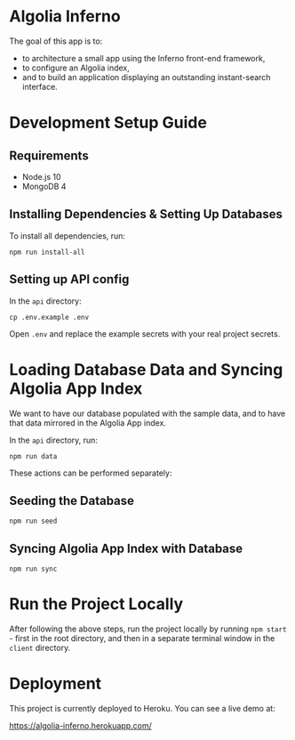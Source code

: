 # Algolia Inferno

The goal of this app is to:

- to architecture a small app using the Inferno front-end framework,
- to configure an Algolia index,
- and to build an application displaying an outstanding instant-search interface.

# Development Setup Guide

## Requirements

* Node.js 10
* MongoDB 4

## Installing Dependencies & Setting Up Databases

To install all dependencies, run:

```
npm run install-all
```

## Setting up API config

In the `api` directory:

```
cp .env.example .env
```

Open `.env` and replace the example secrets with your real project secrets.

# Loading Database Data and Syncing Algolia App Index

We want to have our database populated with the sample data, and to have that data mirrored in the Algolia App index.

In the `api` directory, run:

```
npm run data
```

These actions can be performed separately:

## Seeding the Database

```
npm run seed
```

## Syncing Algolia App Index with Database

```
npm run sync
```

# Run the Project Locally

After following the above steps, run the project locally by running `npm start` - first in the root directory, and then in a separate terminal window in the `client` directory.

# Deployment

This project is currently deployed to Heroku. You can see a live demo at:

https://algolia-inferno.herokuapp.com/
